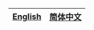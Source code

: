 | [English](http://code.google.com/p/guzz/) | [简体中文](http://code.google.com/p/guzz/wiki/HomePageCn?wl=zh-Hans) |
|:------------------------------------------|:-----------------------------------------------------------------|